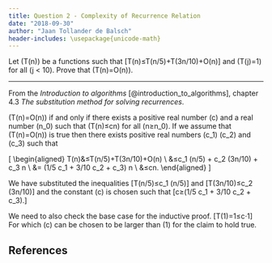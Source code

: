 ```yaml
---
title: Question 2 - Complexity of Recurrence Relation
date: "2018-09-30"
author: "Jaan Tollander de Balsch"
header-includes: \usepackage{unicode-math}
---
```

Let \(T(n)\) be a functions such that \[T(n)≤T(n/5)+T(3n/10)+O(n)\] and \(T(j)=1\) for all \(j < 10\). Prove that \(T(n)=O(n)\).

---

From the *Introduction to algorithms* [@introduction_to_algorithms], chapter 4.3 *The substitution method for solving recurrences*.

\(T(n)=O(n)\) if and only if there exists a positive real number \(c\) and a real number \(n_0\) such that \(T(n)≤cn\) for all \(n≥n_0\). If we assume that \(T(n)=O(n)\) is true then there exists positive real numbers \(c_1\) \(c_2\) and \(c_3\) such that

\[
\begin{aligned}
T(n)&≤T(n/5)+T(3n/10)+O(n) \\
&≤c_1 (n/5) + c_2 (3n/10) + c_3 n \\
&= (1/5 c_1 + 3/10 c_2 + c_3) n \\
&≤cn.
\end{aligned}
\]

We have substituted the inequalities \[T(n/5)≤c_1 (n/5)\] and \[T(3n/10)≤c_2 (3n/10)\] and the constant \(c\) is chosen such that \[c≥(1/5 c_1 + 3/10 c_2 + c_3).\]

We need to also check the base case for the inductive proof. \[T(1)=1≤c⋅1\] For which \(c\) can be chosen to be larger than \(1\) for the claim to hold true.


## References
